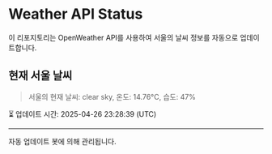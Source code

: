 
# Weather API Status

이 리포지토리는 OpenWeather API를 사용하여 서울의 날씨 정보를 자동으로 업데이트합니다.

## 현재 서울 날씨
> 서울의 현재 날씨: clear sky, 온도: 14.76°C, 습도: 47%

⏳ 업데이트 시간: 2025-04-26 23:28:39 (UTC)

---
자동 업데이트 봇에 의해 관리됩니다.
